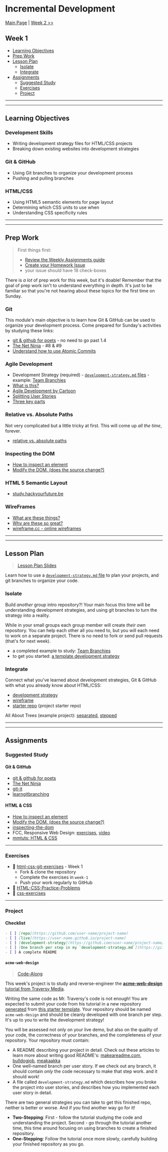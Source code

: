 # Incremental Development

[Main Page](../README.md) | [Week 2 >>](../week-2/README.md)

## Week 1

- [Learning Objectives](#learning-objectives)
- [Prep Work](#prep-work)
- [Lesson Plan](#lesson-plan)
  - [Isolate](#isolate)
  - [Integrate](#integrate)
- [Assignments](#assignments)
  - [Suggested Study](#suggested-study)
  - [Exercises](#exercises)
  - [Project](#project)

---
---

## Learning Objectives

### Development Skills

- Writing development strategy files for HTML/CSS projects
- Breaking down existing websites into development strategies

### Git & GitHub

- Using Git branches to organize your development process
- Pushing and pulling branches

### HTML/CSS

- Using HTML5 semantic elements for page layout
- Determining which CSS units to use when
- Understanding CSS specificity rules

---
---

## Prep Work

> First things first:
> - [Review the Weekly Assignments guide](https://home.hackyourfuture.be/students/weekly-assignments)
> - [Create your Homework Issue](https://home.hackyourfuture.be/students/homework-issues)
> - your issue should have 18 check-boxes

There is _a lot_ of prep work for this week, but it's doable!  Remember that the goal of prep work isn't to understand everything in depth.  It's just to be familiar so that you're not hearing about these topics for the first time on Sunday.

### Git

This module's main objective is to learn how Git & GitHub can be used to organize your development process.  Come prepared for Sunday's activities by studying these links:

- [git & github for poets](https://www.youtube.com/watch?v=BCQHnlnPusY&list=PLRqwX-V7Uu6ZF9C0YMKuns9sLDzK6zoiV) - no need to go past 1.4
- [The Net Ninja](https://www.youtube.com/watch?v=QV0kVNvkMxc&list=PL4cUxeGkcC9goXbgTDQ0n_4TBzOO0ocPR&index=8) - #8 & #9
- [Understand how to use Atomic Commits](https://curiousprogrammer.io/blog/how-to-craft-your-changes-into-small-atomic-commits-using-git)

### Agile Development

- Development Strategy (required)
      - [`development-strategy.md` files](https://home.hackyourfuture.be/students/development-strategy)
      - example: [Team Branchies](https://github.com/HackYourFutureBelgium/team-branchies)
- [What is this?](https://www.youtube.com/watch?v=GzzkpAOxHXs)
- [Agile Development by Cartoon](https://www.youtube.com/watch?v=Z9QbYZh1YXY&list=PLBUu5aGDLKnbeEx8U-5r436bw6p9wv1rS)
- [Splitting User Stories](https://www.youtube.com/watch?v=EDT0HMtDwYI)
- [Three key parts](https://www.youtube.com/watch?v=ctFzjMygaRo)

### Relative vs. Absolute Paths

Not very complicated but a little tricky at first.   This will come up _all the time_, forever.

- [relative vs. absolute paths](https://www.youtube.com/watch?v=ephId3mYu9o)

### Inspecting the DOM

- [How to inspect an element](https://www.lifewire.com/get-inspect-element-tool-for-browser-756549)
- [Modify the DOM. (does the source change?)](https://zapier.com/blog/inspect-element-tutorial/)

### HTML 5 Semantic Layout

- [study.hackyourfuture.be](https://study.hackyourfuture.be/html-css/html#semantic-layout)

### WireFrames

* [What are these things?](https://www.youtube.com/results?search_query=what+are+wireframes)
* [Why are these so great?](https://medium.com/@ray_vevaina/wireframing-a-front-end-developers-best-friend-c541df51ea65)
* [wireframe.cc - online wireframes](https://wireframe.cc/)


---
---

## Lesson Plan

> [Lesson Plan Slides](https://hackyourfuture.be/incremental-development/week-1)

Learn how to use a [`development-strategy.md` file](https://home.hackyourfuture.be/students/development-strategy) to plan your projects, and git branches to organize your code.

### Isolate

Build _another_ group intro repository?!  Your main focus this time will be understanding development strategies, and using git branches to turn the strategy into a reality.

While in your small groups each group member will create _their own_ repository.  You can help each other all you need to, but you will each need to work on a separate project. There is no need to fork or send pull requests (that's for next week).

- a completed example to study: [Team Branchies](https://github.com/HackYourFutureBelgium/team-branchies)
- to get you started: [a template development strategy](../isolate/development-strategy-team-repo.md)

### Integrate

Connect what you've learned about development strategies, Git & GitHub with what you already know about HTML/CSS:

- [development strategy](../integrate/development-strategy-semantic-layout.md)
- [wireframe](../integrate/wireframe.gif)
- [starter repo](https://github.com/hackyourfuturebelgium/w3-validation-template) (project starter repo)

All About Trees (example project): [separated](https://github.com/hackyourfuturebelgium/built-with-branches), [stepped](../integrate/all-about-trees-stepped)

---
---

## Assignments

### Suggested Study

#### Git & GitHub

- [git & github for poets](https://www.youtube.com/watch?v=BCQHnlnPusY&list=PLRqwX-V7Uu6ZF9C0YMKuns9sLDzK6zoiV)
- [The Net Ninja](https://www.youtube.com/playlist?list=PL4cUxeGkcC9goXbgTDQ0n_4TBzOO0ocPR)
- [git-it](https://github.com/jlord/git-it-electron/)
- [learngitbranching](https://learngitbranching.js.org)

#### HTML & CSS

- [How to inspect an element](https://www.lifewire.com/get-inspect-element-tool-for-browser-756549)
- [Modify the DOM. (does the source change?)](https://zapier.com/blog/inspect-element-tutorial/)
- [inspecting-the-dom](https://hackyourfuture.be/inspecting-the-dom)
- FCC, Responsive Web Design: [exercises](https://www.freecodecamp.org/learn), [video](https://www.youtube.com/watch?v=srvUrASNj0s)
- [mmtuts: HTML & CSS](https://www.youtube.com/watch?v=TKYsuU86-DQ&list=PL0eyrZgxdwhwNC5ppZo_dYGVjerQY3xYU)

---

### Exercises

- :egg: [html-css-git-exercises](https://github.com/hackyourfuturebelgium/html-css-git-exercises) - Week 1
  - Fork & clone the repository
  - Complete the exercises in `week-1`
  - Push your work regularly to GitHub
- :hatching_chick: [HTML-CSS-Practice-Problems](https://github.com/DevMountain/HTML-CSS-Practice-Problems)
- :hatched_chick: [css-exercises](https://github.com/dangodev/css-exercises)

---

### Project

#### Checklist

```md
- [ ] [repo](https://github.com/user-name/project-name)
- [ ] [live](https://user-name.github.io/project-name)
- [ ] [development-strategy](https://github.com/user-name/project-name/tree/master/development-strategy.md)
- [ ] [One branch per step in my `development-strategy.md`](https://github.com/user-name/repo-name/network)
- [ ] A complete README
```

#### `acme-web-design`

> [Code-Along](https://home.hackyourfuture.be/students/weekly-assignments#projects)

This week's project is to study and reverse-engineer the [__acme-web-design__ tutorial from Traversy Media](https://www.youtube.com/watch?v=Wm6CUkswsNw).

Writing the same code as Mr. Traversy's code is not enough! You are expected to submit your code from his tutorial in a new repository [generated](https://github.blog/2019-06-06-generate-new-repositories-with-repository-templates/) from [this starter template](https://github.com/HackYourFutureBelgium/w3-validation-template).  Your repository should be named `acme-web-design` and should be cleanly developed with one branch per step.  It's up to you to write the development strategy!

You will be assessed not only on your live demo, but also on the quality of your code, the correctness of your branches, and the completeness of your repository. Your repository must contain:

- A README describing your project in detail.  Check out these articles to learn more about writing good README's: [makeareadme.com](https://www.makeareadme.com/), [bulldogjob](https://bulldogjob.com/news/449-how-to-write-a-good-readme-for-your-github-project), [meakaakka](https://medium.com/@meakaakka/a-beginners-guide-to-writing-a-kickass-readme-7ac01da88ab3)
- One well-named branch per user story. If we check out any branch, it should contain _only_ the code necessary to make that step work. and it should work!
- A file called `development-strategy.md` which describes how you broke the project into user stories, and describes how you implemented each user story in detail.

There are two general strategies you can take to get this finished repo, neither is better or worse.  And if you find another way go for it!

- __Two-Stepping__: First - follow the tutorial studying the code and understanding the project.  Second - go through the tutorial another time, this time around focusing on using branches to create a finished repository.
- __One-Stepping__: Follow the tutorial once more slowly, carefully building your finished repository as you go.

